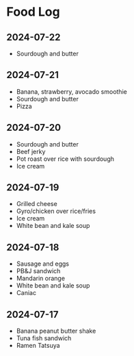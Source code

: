 # Food Log

## 2024-07-22

- Sourdough and butter

## 2024-07-21

- Banana, strawberry, avocado smoothie
- Sourdough and butter
- Pizza

## 2024-07-20

- Sourdough and butter
- Beef jerky
- Pot roast over rice with sourdough
- Ice cream

## 2024-07-19

- Grilled cheese
- Gyro/chicken over rice/fries
- Ice cream
- White bean and kale soup

## 2024-07-18

- Sausage and eggs
- PB&J sandwich
- Mandarin orange
- White bean and kale soup
- Caniac

## 2024-07-17

- Banana peanut butter shake
- Tuna fish sandwich
- Ramen Tatsuya

